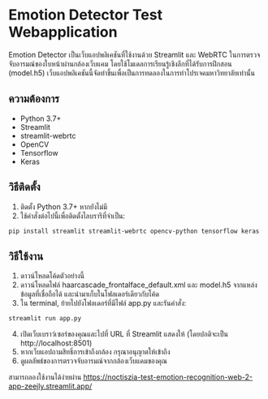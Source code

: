 # Emotion Detector Test Webapplication

Emotion Detector เป็นเว็บแอปพลิเคชันที่ใช้งานด้วย Streamlit และ WebRTC ในการตรวจจับอารมณ์ของใบหน้าผ่านกล้องเว็บแคม โดยใช้โมเดลการเรียนรู้เชิงลึกที่ได้รับการฝึกสอน (model.h5)
เว็บแอปพลิเคชันนี้จัดทำขึ้นเพื่อเป็นการทดลองในการทำโปรเจคมหาวิทยาลัยเท่านั้น

## ความต้องการ

- Python 3.7+
- Streamlit
- streamlit-webrtc
- OpenCV
- Tensorflow
- Keras

## วิธีติดตั้ง

1. ติดตั้ง Python 3.7+ หากยังไม่มี
2. ใช้คำสั่งต่อไปนี้เพื่อติดตั้งไลบรารีที่จำเป็น:

```bash
pip install streamlit streamlit-webrtc opencv-python tensorflow keras
```

## วิธีใช้งาน

1. ดาวน์โหลดโค้ดตัวอย่างนี้
2. ดาวน์โหลดไฟล์ haarcascade_frontalface_default.xml และ model.h5 จากแหล่งข้อมูลที่เชื่อถือได้ และนำมาเก็บในโฟลเดอร์เดียวกับโค้ด
3. ใน terminal, ย้ายไปยังโฟลเดอร์ที่มีไฟล์ app.py และรันคำสั่ง:

```bash
streamlit run app.py
```

4. เปิดเว็บเบราว์เซอร์ของคุณและไปที่ URL ที่ Streamlit แสดงให้ (โดยปกติจะเป็น http://localhost:8501)
5. หากเว็บแอปถามสิทธิ์การเข้าถึงกล้อง กรุณาอนุญาตให้เข้าถึง
6. ดูผลลัพธ์ของการตรวจจับอารมณ์จากกล้องเว็บแคมของคุณ


สามารถลองใช้งานได้ง่ายผ่าน https://noctiszia-test-emotion-recognition-web-2-app-zeejly.streamlit.app/